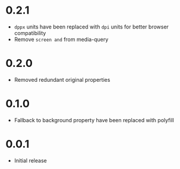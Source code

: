 # 0.2.1

   - `dppx` units have been replaced with `dpi` units for better browser compatibility
   - Remove `screen and` from media-query

# 0.2.0

   - Removed redundant original properties
   
# 0.1.0

  - Fallback to background property have been replaced with polyfill  


# 0.0.1

   - Initial release
